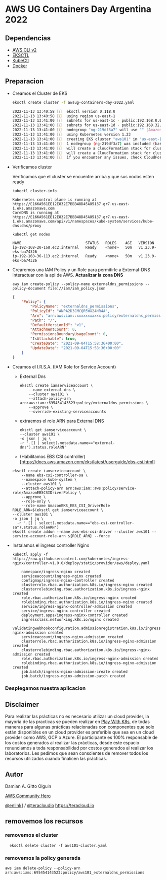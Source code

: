 # AWS UG Containers Day Argentina 2022

## Dependencias

- [AWS CLI v2](https://docs.aws.amazon.com/es_es/cli/latest/userguide/getting-started-install.html)
- [EKSCTL](https://eksctl.io/introduction/#installation)
- [KubeCtl](https://kubernetes.io/docs/tasks/tools/)
- [Docker]()



## Preparacion

- Creamos el Cluster de EKS

    ```bash
    eksctl create cluster -f awsug-containers-day-2022.yaml
    ```

    ```bash
    2022-11-13 13:40:58 [ℹ]  eksctl version 0.118.0
    2022-11-13 13:40:58 [ℹ]  using region us-east-1
    2022-11-13 13:41:00 [ℹ]  subnets for us-east-1c - public:192.168.0.0/19 private:192.168.64.0/19
    2022-11-13 13:41:00 [ℹ]  subnets for us-east-1d - public:192.168.32.0/19 private:192.168.96.0/19
    2022-11-13 13:41:00 [ℹ]  nodegroup "ng-219df3a7" will use "" [AmazonLinux2/1.23]
    2022-11-13 13:41:00 [ℹ]  using Kubernetes version 1.23
    2022-11-13 13:41:00 [ℹ]  creating EKS cluster "aws101" in "us-east-1" region with managed nodes
    2022-11-13 13:41:00 [ℹ]  1 nodegroup (ng-219df3a7) was included (based on the include/exclude rules)
    2022-11-13 13:41:00 [ℹ]  will create a CloudFormation stack for cluster itself and 0 nodegroup stack(s)
    2022-11-13 13:41:00 [ℹ]  will create a CloudFormation stack for cluster itself and 1 managed nodegroup stack(s)
    2022-11-13 13:41:00 [ℹ]  if you encounter any issues, check CloudFormation console or try 'eksctl utils describe-stacks --region=us-east-1 --cluster=aws101'
    ```

- Verificamos cluster

    Verificamos que el cluster se encuentre arriba y que sus nodos esten ready

    ```shell
    kubectl cluster-info
    ```

    ```shell
    Kubernetes control plane is running at https://E166A561EE12E832E7BBB48D45A85137.gr7.us-east-1.eks.amazonaws.com
    CoreDNS is running at https://E166A561EE12E832E7BBB48D45A85137.gr7.us-east-1.eks.amazonaws.com/api/v1/namespaces/kube-system/services/kube-dns:dns/proxy
    ```

    ```shell
    kubectl get nodes
    ```

    ```shell
    NAME                             STATUS   ROLES    AGE   VERSION
    ip-192-168-20-168.ec2.internal   Ready    <none>   50m   v1.23.9-eks-ba74326
    ip-192-168-36-113.ec2.internal   Ready    <none>   50m   v1.23.9-eks-ba74326
    ```

- Crearemos una IAM Policy y un Role para permitirle a External-DNS interactuar con la api de AWS.
    **Actualizar la zona DNS**

    ```shell
    aws iam create-policy --policy-name externaldns_permissions --policy-document file://iam/iam_policy.json
    ```

    ```json
    {
        "Policy": {
            "PolicyName": "externaldns_permissions",
            "PolicyId": "ANPA2D3CMCQR5WX24NR4A",
            "Arn": "arn:aws:iam::xxxxxxxxxxx:policy/externaldns_permissions",
            "Path": "/",
            "DefaultVersionId": "v1",
            "AttachmentCount": 0,
            "PermissionsBoundaryUsageCount": 0,
            "IsAttachable": true,
            "CreateDate": "2021-09-04T15:58:36+00:00",
            "UpdateDate": "2021-09-04T15:58:36+00:00"
        }
    }
    ```
- Creamos el I.R.S.A. (IAM Role for Service Account)
    - External Dns

        ```shell
        eksctl create iamserviceaccount \
            --name external-dns \
            --cluster aws101 \
            --attach-policy-arn arn:aws:iam::695454143523:policy/externaldns_permissions \
            --approve \
            --override-existing-serviceaccounts
        ```
    - extraemos el role ARN para External DNS

        ```shell
        eksctl get iamserviceaccount \
        --cluster aws101 \
        -o json | jq \
        -r '.[] | select(.metadata.name=="external-dns").status.roleARN'
        ```

    - (Habilitamos EBS CSI controller)[https://docs.aws.amazon.com/eks/latest/userguide/ebs-csi.html]

    ```shell
    eksctl create iamserviceaccount \
        --name ebs-csi-controller-sa \
        --namespace kube-system \
        --cluster aws101 \
        --attach-policy-arn arn:aws:iam::aws:policy/service-role/AmazonEBSCSIDriverPolicy \
        --approve \
        --role-only \
        --role-name AmazonEKS_EBS_CSI_DriverRole
    ROLE_ARN=$(eksctl get iamserviceaccount \
    --cluster aws101 \
    -o json | jq \
      -r '.[] | select(.metadata.name=="ebs-csi-controller-sa").status.roleARN')
    eksctl create addon --name aws-ebs-csi-driver --cluster aws101 --service-account-role-arn ${ROLE_ARN} --force
    ```

- Instalamos el ingress controller Nginx

    ```shell
    kubectl apply -f https://raw.githubusercontent.com/kubernetes/ingress-nginx/controller-v1.0.0/deploy/static/provider/aws/deploy.yaml
    ```

    ```shell
        namespace/ingress-nginx created
        serviceaccount/ingress-nginx created
        configmap/ingress-nginx-controller created
        clusterrole.rbac.authorization.k8s.io/ingress-nginx created
        clusterrolebinding.rbac.authorization.k8s.io/ingress-nginx created
        role.rbac.authorization.k8s.io/ingress-nginx created
        rolebinding.rbac.authorization.k8s.io/ingress-nginx created
        service/ingress-nginx-controller-admission created
        service/ingress-nginx-controller created
        deployment.apps/ingress-nginx-controller created
        ingressclass.networking.k8s.io/nginx created
        validatingwebhookconfiguration.admissionregistration.k8s.io/ingress-nginx-admission created
        serviceaccount/ingress-nginx-admission created
        clusterrole.rbac.authorization.k8s.io/ingress-nginx-admission created
        clusterrolebinding.rbac.authorization.k8s.io/ingress-nginx-admission created
        role.rbac.authorization.k8s.io/ingress-nginx-admission created
        rolebinding.rbac.authorization.k8s.io/ingress-nginx-admission created
        job.batch/ingress-nginx-admission-create created
        job.batch/ingress-nginx-admission-patch created
    ```


### Desplegamos nuestra aplicacion


## Disclaimer

Para realizar las prácticas no es necesario utilizar un cloud provider, la mayoria de las practicas se pueden realizar en [Play With K8s](https://labs.play-with-k8s.com/), de todas maneras para algunas prácticas relacionadas con componentes que solo están disponibles en un cloud provider es preferible que sea en un cloud provider como AWS, GCP o Azure.
El participante es 100% responsable de los costos generados al realizar las prácticas, desde este espacio renunciamos a toda responsabilidad por costos generados al realizar los laboratorios.
Les pedimos que sean conscientes de remover todos los recursos utilizados cuando finalicen las prácticas.

## Autor

Damian A. Gitto Olguin

[AWS Community Hero](https://www.youtube.com/c/damianolguinAWSHERO)

[@enlink](https://twitter.com/enlink)] / [@teracloudio](https://twitter.com/teracloudio)
<https://teracloud.io>

## removemos los recursos

### removemos el cluster

```shell
  eksctl delete cluster -f aws101-cluster.yaml
```

### removemos la policy generada

```shell
aws iam delete-policy --policy-arn arn:aws:iam::695454143523:policy/aws101_externaldns_permissions
```
